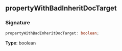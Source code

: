 ## propertyWithBadInheritDocTarget

<a id="propertywithbadinheritdoctarget-signature"></a>

### Signature

```typescript
propertyWithBadInheritDocTarget: boolean;
```

**Type**: boolean
